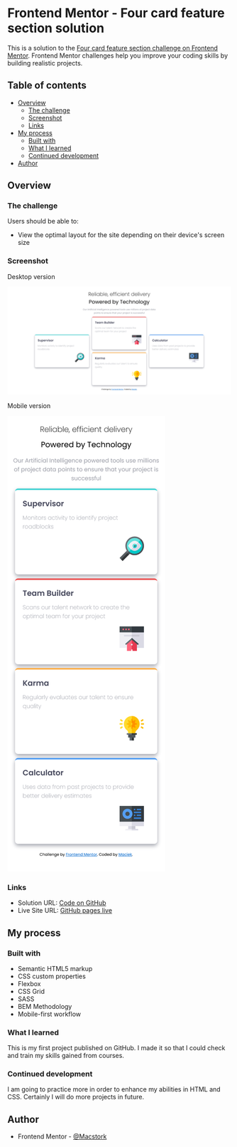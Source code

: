 # Frontend Mentor - Four card feature section solution

This is a solution to the [Four card feature section challenge on Frontend Mentor](https://www.frontendmentor.io/challenges/four-card-feature-section-weK1eFYK). Frontend Mentor challenges help you improve your coding skills by building realistic projects.

## Table of contents

- [Overview](#overview)
  - [The challenge](#the-challenge)
  - [Screenshot](#screenshot)
  - [Links](#links)
- [My process](#my-process)
  - [Built with](#built-with)
  - [What I learned](#what-i-learned)
  - [Continued development](#continued-development)
- [Author](#author)


## Overview

### The challenge

Users should be able to:

- View the optimal layout for the site depending on their device's screen size

### Screenshot

Desktop version

![desktop version](/screenshots/desktop_version.png)

Mobile version

![mobile version](/screenshots/mobile_version.png)

### Links

- Solution URL: [Code on GitHub](https://github.com/maciejsmieja/Frontend-Mentor---Four-card-feature-section-solution)
- Live Site URL: [GitHub pages live ](https://maciejsmieja.github.io/Frontend-Mentor---Four-card-feature-section-solution/)

## My process

### Built with

- Semantic HTML5 markup
- CSS custom properties
- Flexbox
- CSS Grid
- SASS
- BEM Methodology
- Mobile-first workflow


### What I learned

This is my first project published on GitHub. I made it so that I could check and train my skills gained from courses.

### Continued development

I am going to practice more in order to enhance my abilities in HTML and CSS. Certainly I will do more projects in future.


## Author

- Frontend Mentor - [@Macstork](https://www.frontendmentor.io/profile/Macstork)
<!-- - Twitter - [@yourusername](https://www.twitter.com/yourusername)/ -->

